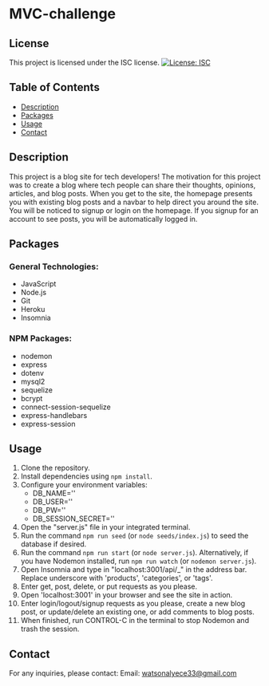 # MVC-challenge

## License
This project is licensed under the ISC license.
[![License: ISC](https://img.shields.io/badge/License-ISC-blue.svg)](https://opensource.org/licenses/ISC)

## Table of Contents 
- [Description](#description)
- [Packages](#packages)
- [Usage](#usage)
- [Contact](#contact)


## Description
This project is a blog site for tech developers! The motivation for this project was to create a blog where tech people can share their thoughts, opinions, articles, and blog posts. When you get to the site, the homepage presents you with existing blog posts and a navbar to help direct you around the site. You will be noticed to signup or login on the homepage. If you signup for an account to see posts, you will be automatically logged in. 

## Packages
### General Technologies:
- JavaScript
- Node.js
- Git
- Heroku
- Insomnia

### NPM Packages:
- nodemon
- express
- dotenv
- mysql2
- sequelize
- bcrypt
- connect-session-sequelize
- express-handlebars
- express-session
 
## Usage 
1. Clone the repository.
2. Install dependencies using `npm install`.
3. Configure your environment variables:
   - DB_NAME=''
   - DB_USER=''
   - DB_PW=''
   - DB_SESSION_SECRET=''
4. Open the "server.js" file in your integrated terminal. 
5. Run the command `npm run seed` (or `node seeds/index.js`) to seed the database if desired.
6. Run the command `npm run start` (or `node server.js`). Alternatively, if you have Nodemon installed, run `npm run watch` (or `nodemon server.js`). 
7. Open Insomnia and type in "localhost:3001/api/_" in the address bar. Replace underscore with 'products', 'categories', or 'tags'.
8. Enter get, post, delete, or put requests as you please. 
9. Open 'localhost:3001' in your browser and see the site in action.
10. Enter login/logout/signup requests as you please, create a new blog post, or update/delete an existing one, or add comments to blog posts. 
11. When finished, run CONTROL-C in the terminal to stop Nodemon and trash the session.

## Contact
For any inquiries, please contact:
Email: watsonalyece33@gmail.com
